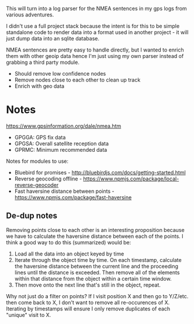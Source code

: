 This will turn into a log parser for the NMEA sentences in my gps logs from various adventures.

I didn't use a full project stack because the intent is for this to be simple standalone code to render data into a format used in another project - it will just dump data into an sqlite database.

NMEA sentences are pretty easy to handle directly, but I wanted to enrich them with other geoip data hence I'm just using my own parser instead of grabbing a third party module.

* Should remove low confidence nodes
* Remove nodes close to each other to clean up track
* Enrich with geo data


# Notes

https://www.gpsinformation.org/dale/nmea.htm

* GPGGA: GPS fix data
* GPGSA: Overall satellite reception data
* GPRMC: Minimum recommended data

Notes for modules to use:

* Bluebird for promises - http://bluebirdjs.com/docs/getting-started.html
* Reverse geocoding offline - https://www.npmjs.com/package/local-reverse-geocoder
* Fast haversine distance between points - https://www.npmjs.com/package/fast-haversine

## De-dup notes

Removing points close to each other is an interesting proposition because we have to calculate the haversine distance between each of the points. I think a good way to do this (summarized) would be:

1. Load all the data into an object keyed by time
2. Iterate through the object time by time. On each timestamp, calculate the haversine distance between the current line and the proceeding lines until the distance is exceeded. Then remove all of the elements within that distance from the object within a certain time window.
3. Then move onto the next line that's still in the object, repeat.

Why not just do a filter on points? If I visit position X and then go to Y/Z/etc. then come back to X, I don't want to remove all re-occurences of X. Iterating by timestamps will ensure I only remove duplicates of each "unique" visit to X.
